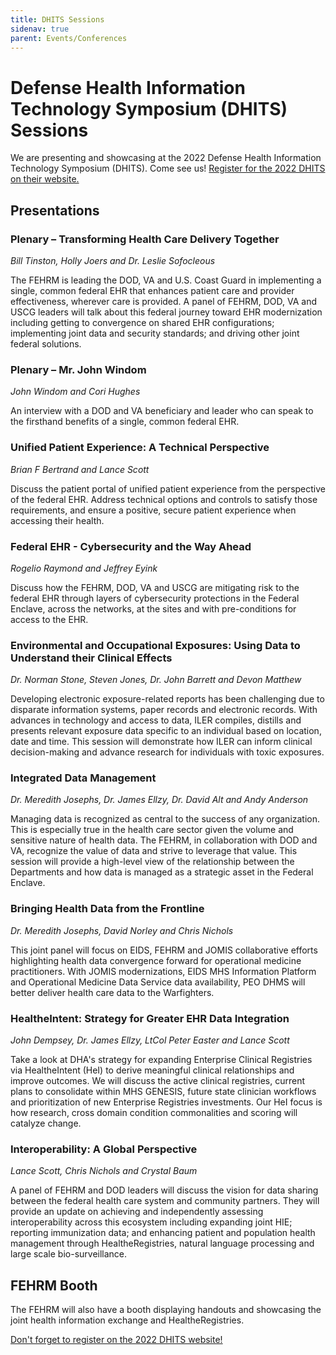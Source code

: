```yaml
---
title: DHITS Sessions
sidenav: true
parent: Events/Conferences
---
```

# Defense Health Information Technology Symposium (DHITS) Sessions

We are presenting and showcasing at the 2022 Defense Health Information Technology Symposium (DHITS). Come see us! [Register for the 2022 DHITS on their website.](https://web.cvent.com/event/87e381cd-9ded-471b-b9d2-af8b44d1d361/summary)

## Presentations

### Plenary – Transforming Health Care Delivery Together

*Bill Tinston, Holly Joers and Dr. Leslie Sofocleous*

The FEHRM is leading the DOD, VA and U.S. Coast Guard in implementing a single, common federal EHR that enhances patient care and provider effectiveness, wherever care is provided. A panel of FEHRM, DOD, VA and USCG leaders will talk about this federal journey toward EHR modernization including getting to convergence on shared EHR configurations; implementing joint data and security standards; and driving other joint federal solutions.

### Plenary – Mr. John Windom

*John Windom and Cori Hughes*

An interview with a DOD and VA beneficiary and leader who can speak to the firsthand benefits of a single, common federal EHR.

### Unified Patient Experience: A Technical Perspective

*Brian F Bertrand and Lance Scott*

Discuss the patient portal of unified patient experience from the perspective of the federal EHR. Address technical options and controls to satisfy those requirements, and ensure a positive, secure patient experience when accessing their health.

### Federal EHR - Cybersecurity and the Way Ahead

*Rogelio Raymond and Jeffrey Eyink*

Discuss how the FEHRM, DOD, VA and USCG are mitigating risk to the federal EHR through layers of cybersecurity protections in the Federal Enclave, across the networks, at the sites and with pre-conditions for access to the EHR.

### Environmental and Occupational Exposures: Using Data to Understand their Clinical Effects

*Dr. Norman Stone, Steven Jones, Dr. John Barrett and Devon Matthew*

Developing electronic exposure-related reports has been challenging due to disparate information systems, paper records and electronic records. With advances in technology and access to data, ILER compiles, distills and presents relevant exposure data specific to an individual based on location, date and time. This session will demonstrate how ILER can inform clinical decision-making and advance research for individuals with toxic exposures.

### Integrated Data Management

*Dr. Meredith Josephs, Dr. James Ellzy, Dr. David Alt and Andy Anderson*

Managing data is recognized as central to the success of any organization. This is especially true in the health care sector given the volume and sensitive nature of health data. The FEHRM, in collaboration with DOD and VA, recognize the value of data and strive to leverage that value. This session will provide a high-level view of the relationship between the Departments and how data is managed as a strategic asset in the Federal Enclave.

### Bringing Health Data from the Frontline

*Dr. Meredith Josephs, David Norley and Chris Nichols*

This joint panel will focus on EIDS, FEHRM and JOMIS collaborative efforts highlighting health data convergence forward for operational medicine practitioners. With JOMIS modernizations, EIDS MHS Information Platform and Operational Medicine Data Service data availability, PEO DHMS will better deliver health care data to the Warfighters.

### HealtheIntent: Strategy for Greater EHR Data Integration

*John Dempsey, Dr. James Ellzy, LtCol Peter Easter and Lance Scott*

Take a look at DHA's strategy for expanding Enterprise Clinical Registries via HealtheIntent (HeI) to derive meaningful clinical relationships and improve outcomes. We will discuss the active clinical registries, current plans to consolidate within MHS GENESIS, future state clinician workflows and prioritization of new Enterprise Registries investments. Our HeI focus is how research, cross domain condition commonalities and scoring will catalyze change.

### Interoperability: A Global Perspective

*Lance Scott, Chris Nichols and Crystal Baum*

A panel of FEHRM and DOD leaders will discuss the vision for data sharing between the federal health care system and community partners. They will provide an update on achieving and independently assessing interoperability across this ecosystem including expanding joint HIE; reporting immunization data; and enhancing patient and population health management through HealtheRegistries, natural language processing and large scale bio-surveillance.

## FEHRM Booth

The FEHRM will also have a booth displaying handouts and showcasing the joint health information exchange and HealtheRegistries.

[Don't forget to register on the 2022 DHITS website!](https://web.cvent.com/event/87e381cd-9ded-471b-b9d2-af8b44d1d361/summary)